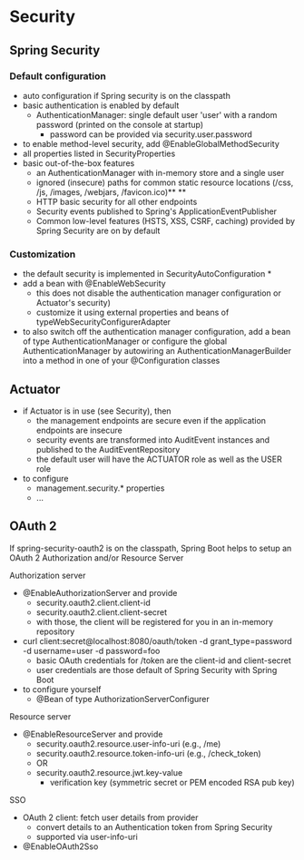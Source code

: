 # Security

## Spring Security

### Default configuration

* auto configuration if Spring security is on the classpath
* basic authentication is enabled by default
  * AuthenticationManager: single default user 'user' with a random password \(printed on the console at startup\)
    * password can be provided via security.user.password
* to enable method-level security, add @EnableGlobalMethodSecurity
* all properties listed in SecurityProperties
* basic out-of-the-box features
  * an AuthenticationManager with in-memory store and a single user
  * ignored \(insecure\) paths for common static resource locations \(/css, /js, /images, /webjars, /favicon.ico\)** **
  * HTTP basic security for all other endpoints
  * Security events published to Spring's ApplicationEventPublisher
  * Common low-level features \(HSTS, XSS, CSRF, caching\) provided by Spring Security are on by default

### Customization

* the default security is implemented in SecurityAutoConfiguration
  * 
* add a bean with @EnableWebSecurity
  * this does not disable the authentication manager configuration or Actuator's security\)
  * customize it using external properties and beans of typeWebSecurityConfigurerAdapter
* to also switch off the authentication manager configuration, add a bean of type AuthenticationManager or configure the global AuthenticationManager by autowiring an AuthenticationManagerBuilder into a method in one of your @Configuration classes

## Actuator

* if Actuator is in use \(see Security\), then
  * the management endpoints are secure even if the application endpoints are insecure
  * security events are transformed into AuditEvent instances and published to the AuditEventRepository
  * the default user will have the ACTUATOR role as well as the USER role
* to configure
  * management.security.\* properties
  * ...

## OAuth 2

If spring-security-oauth2 is on the classpath, Spring Boot helps to setup an OAuth 2 Authorization and/or Resource Server

Authorization server

* @EnableAuthorizationServer and provide
  * security.oauth2.client.client-id
  * security.oauth2.client.client-secret
  * with those, the client will be registered for you in an in-memory repository
* curl client:secret@localhost:8080/oauth/token -d grant\_type=password -d username=user -d password=foo
  * basic OAuth credentials for /token are the client-id and client-secret
  * user credentials are those default of Spring Security with Spring Boot
* to configure yourself
  * @Bean of type AuthorizationServerConfigurer

Resource server

* @EnableResourceServer and provide
  * security.oauth2.resource.user-info-uri \(e.g., /me\)
  * security.oauth2.resource.token-info-uri \(e.g., /check\_token\)
  * OR
  * security.oauth2.resource.jwt.key-value
    * verification key \(symmetric secret or PEM encoded RSA pub key\)

SSO

* OAuth 2 client: fetch user details from provider
  * convert details to an Authentication token from Spring Security
  * supported via user-info-uri
* @EnableOAuth2Sso



